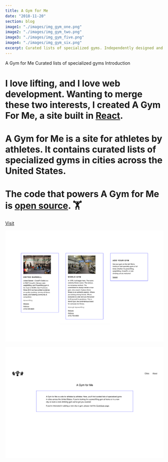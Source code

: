 ```yaml
---
title: A Gym for Me
date: "2018-11-20"
section: blog
image1: "./images/img_gym_one.png"
image2: "./images/img_gym_two.png"
image3: "./images/img_gym_five.png"
image4: "./images/img_gym_six.png"
excerpt: Curated lists of specialized gyms. Independently designed and developed.
---
```


<content-title>
A Gym for Me
</content-title>
<content-excerpt>
Curated lists of specialized gyms 
</content-excerpt>

<content-header>
Introduction
</content-header>

# I love lifting, and I love web development. Wanting to merge these two interests, I created A Gym For Me, a site built in <a href="https://reactjs.org/">React</a>.

# A Gym for Me is a site for athletes by athletes. It contains curated lists of specialized gyms in cities across the United States.

# The code that powers A Gym for Me is <a href="https://github.com/skrapkam/gym-finder">open source</a>. 🏋️

<blog-button>
<button-visit>
<a href="https://agymfor.me/">Visit</a>
</blog-button>

![](./images/img_gym_five.png)

![](./images/img_gym_six.png)
